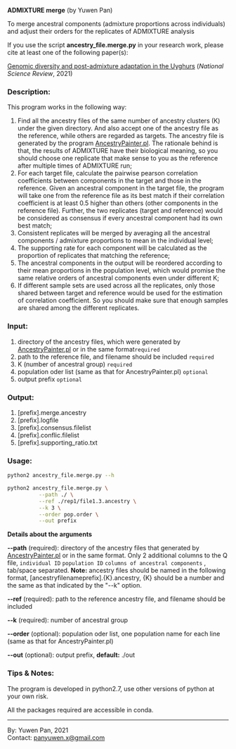 **ADMIXTURE merge** (by Yuwen Pan)    

To merge ancestral components (admixture proportions across individuals) and adjust their orders for the replicates of ADMIXTURE analysis    

If you use the script **ancestry_file.merge.py** in your research work, please cite at least one of the following paper(s):    

[Genomic diversity and post-admixture adaptation in the Uyghurs](https://doi.org/10.1093/nsr/nwab124) (*National Science Review*, 2021)


### Description: 

This program works in the following way: 

1. Find all the ancestry files of the same number of ancestry clusters (K) under the given directory. And also accept one of the ancestry file as the reference, while others are regarded as targets. The ancestry file is generated by the program [AncestryPainter.pl](https://github.com/Shuhua-Group/AncestryPainter). The rationale behind is that, the results of ADMIXTURE have their biological meaning, so you should choose one replicate that make sense to you as the reference after multiple times of ADMIXTURE run;
2. For each target file, calculate the pairwise pearson correlation coefficients between components in the target and those in the reference. Given an ancestral component in the target file, the program will take one from the reference file as its best match if their correlation coefficient is at least 0.5 higher than others (other components in the reference file). Further, the two replicates (target and reference) would be considered as consensus if every ancestral component had its own best match; 
3. Consistent replicates will be merged by averaging all the ancestral components / admixture proportions to mean in the individual level;
4. The supporting rate for each component will be calculated as the proportion of replicates that matching the reference;
5. The ancestral components in the output will be reordered according to their mean proportions in the population level, which would promise the same relative orders of ancestral components even under different K;
6. If different sample sets are used across all the replicates, only those shared between target and reference would be used for the estimation of correlation coefficient. So you should make sure that enough samples are shared among the different replicates. 

### Input:

1. directory of  the ancestry files, which were generated by [AncestryPainter.pl](https://github.com/Shuhua-Group/AncestryPainter) or in the same format`required` 
2. path to the reference file, and filename should be included `required` 
3. K (number of ancestral group) `required` 
4. population oder list (same as that for AncestryPainter.pl) `optional`
5. output prefix `optional`

### Output:

1. [prefix].merge.ancestry
2. [prefix].logfile
3. [prefix].consensus.filelist
4. [prefix].conflic.filelist
5. [prefix].supporting_ratio.txt

### Usage:

``` bash
python2 ancestry_file.merge.py --h
```

``` bash
python2 ancestry_file.merge.py \
          --path ./ \
          --ref ./rep1/file1.3.ancestry \
          --k 3 \
          --order pop.order \
          --out prefix
```

**Details about the arguments** 

**--path** (required): directory of  the ancestry files that generated by [AncestryPainter.pl](https://github.com/Shuhua-Group/AncestryPainter) or in the same format. Only 2 additional columns to the Q file, `individual ID` `population ID` `columns of ancestral components` , tab/space separated. **Note:** ancestry files should be named in the following format, [ancestryfilenameprefix].{K}.ancestry, {K} should be a number and the same as that indicated by the "--k" option.    

**--ref** (required): path to the reference ancestry file, and filename should be included   

**--k** (required): number of ancestral group    

**--order** (optional): population oder list, one population name for each line (same as that for AncestryPainter.pl)    

**--out** (optional): output prefix, **default:** ./out    

### Tips & Notes:  

The program is developed in python2.7, use other versions of python at your own risk.    

All the packages required are accessible in conda.   

---

By: Yuwen Pan, 2021  
Contact: panyuwen.x@gmail.com
